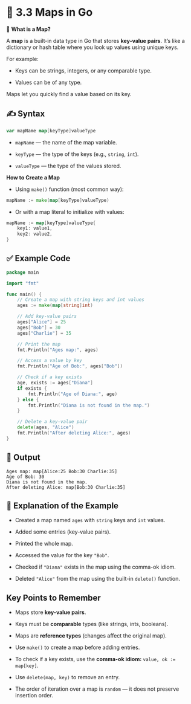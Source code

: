 # 📘 3.3 Maps in Go

🧠 **What is a Map?**

A **map** is a built-in data type in Go that stores **key-value pairs**.
It’s like a dictionary or hash table where you look up values using unique keys.

For example:

- Keys can be strings, integers, or any comparable type.

- Values can be of any type.

Maps let you quickly find a value based on its key.

## ✍️ Syntax

```go
var mapName map[keyType]valueType

```
- `mapName` — the name of the map variable.

- `keyType` — the type of the keys (e.g., `string`, `int`).

- `valueType` — the type of the values stored.

**How to Create a Map**

- Using `make()` function (most common way):

```go
mapName := make(map[keyType]valueType)

```
- Or with a map literal to initialize with values:

```go
mapName := map[keyType]valueType{
    key1: value1,
    key2: value2,
}


```


## ✅ Example Code

```go
package main

import "fmt"

func main() {
    // Create a map with string keys and int values
    ages := make(map[string]int)

    // Add key-value pairs
    ages["Alice"] = 25
    ages["Bob"] = 30
    ages["Charlie"] = 35

    // Print the map
    fmt.Println("Ages map:", ages)

    // Access a value by key
    fmt.Println("Age of Bob:", ages["Bob"])

    // Check if a key exists
    age, exists := ages["Diana"]
    if exists {
        fmt.Println("Age of Diana:", age)
    } else {
        fmt.Println("Diana is not found in the map.")
    }

    // Delete a key-value pair
    delete(ages, "Alice")
    fmt.Println("After deleting Alice:", ages)
}

```

## 🔎 Output

```
Ages map: map[Alice:25 Bob:30 Charlie:35]
Age of Bob: 30
Diana is not found in the map.
After deleting Alice: map[Bob:30 Charlie:35]

```

## 🔐 Explanation of the Example

- Created a map named `ages` with `string` keys and `int` values.

- Added some entries (key-value pairs).

- Printed the whole map.

- Accessed the value for the key `"Bob"`.

- Checked if `"Diana"` exists in the map using the comma-ok idiom.

- Deleted `"Alice"` from the map using the built-in `delete()` function.




## Key Points to Remember

- Maps store **key-value pairs**.

- Keys must be **comparable** types (like strings, ints, booleans).

- Maps are **reference types** (changes affect the original map).

- Use `make()` to create a map before adding entries.

- To check if a key exists, use the **comma-ok idiom:** `value, ok := map[key]`.

- Use `delete(map, key)` to remove an entry.

- The order of iteration over a map is `random` — it does not preserve insertion order.



